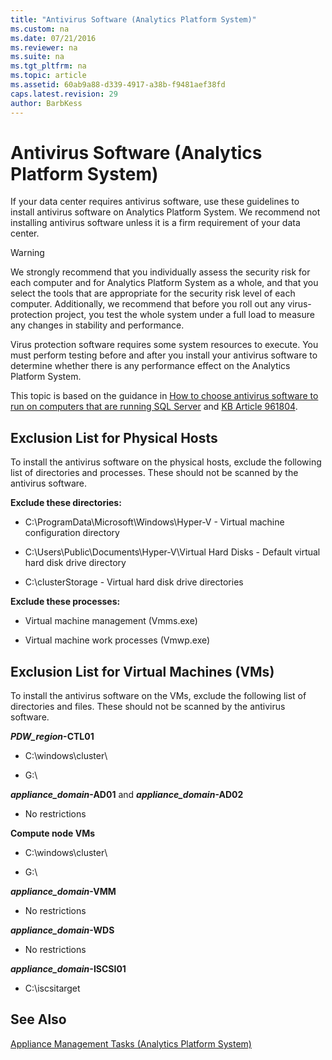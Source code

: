 ```yaml
---
title: "Antivirus Software (Analytics Platform System)"
ms.custom: na
ms.date: 07/21/2016
ms.reviewer: na
ms.suite: na
ms.tgt_pltfrm: na
ms.topic: article
ms.assetid: 60ab9a88-d339-4917-a38b-f9481aef38fd
caps.latest.revision: 29
author: BarbKess
---
```

# Antivirus Software (Analytics Platform System)
If your data center requires antivirus software, use these guidelines to install antivirus software on Analytics Platform System. We recommend not installing antivirus software unless it is a firm requirement of your data center.  
  
> [!WARNING]  
> We strongly recommend that you individually assess the security risk for each computer and for Analytics Platform System as a whole, and that you select the tools that are appropriate for the security risk level of each computer. Additionally, we recommend that before you roll out any virus-protection project, you test the whole system under a full load to measure any changes in stability and performance.  
>   
> Virus protection software requires some system resources to execute. You must perform testing before and after you install your antivirus software to determine whether there is any performance effect on the Analytics Platform System.  
  
This topic is based on the guidance in [How to choose antivirus software to run on computers that are running SQL Server](http://support.microsoft.com/kb/309422) and [KB Article 961804](http://support.microsoft.com/kb/961804/en-us).  
  
## Exclusion List for Physical Hosts  
To install the antivirus software on the physical hosts, exclude the following list of directories and processes. These should not be scanned by the antivirus software.  
  
**Exclude these directories:**  
  
-   C:\ProgramData\Microsoft\Windows\Hyper-V - Virtual machine configuration directory  
  
-   C:\Users\Public\Documents\Hyper-V\Virtual Hard Disks - Default virtual hard disk drive directory  
  
-   C:\clusterStorage - Virtual hard disk drive directories  
  
**Exclude these processes:**  
  
-   Virtual machine management (Vmms.exe)  
  
-   Virtual machine work processes (Vmwp.exe)  
  
## Exclusion List for Virtual Machines (VMs)  
To install the antivirus software on the VMs, exclude the following list of directories and files. These should not be scanned by the antivirus software.  
  
***PDW_region*-CTL01**  
  
-   C:\windows\cluster\  
  
-   G:\  
  
***appliance_domain*-AD01** and ***appliance_domain*-AD02**  
  
-   No restrictions  
  
**Compute node VMs**  
  
-   C:\windows\cluster\  
  
-   G:\  
  
***appliance_domain*-VMM**  
  
-   No restrictions  
  
***appliance_domain*-WDS**  
  
-   No restrictions  
  
***appliance_domain*-ISCSI01**  
  
-   C:\iscsitarget  
  
## See Also  
[Appliance Management Tasks &#40;Analytics Platform System&#41;](appliance-management-tasks.md)  
  
